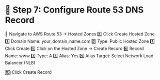 
# 📌 Step 7: Configure Route 53 DNS Record
🔹 Navigate to AWS Route 53 → Hosted Zones
1️⃣ Click Create Hosted Zone
2️⃣ Domain Name: your_domain_name.com
3️⃣ Type: Public Hosted Zone
4️⃣ Click Create
5️⃣ Click on the Hosted Zone → Create Record
6️⃣ Record Name: www
7️⃣ Type: A
8️⃣ Alias: Yes
9️⃣ Alias Target: Select Network Load Balancer (NLB)

🔟 Click Create Record


